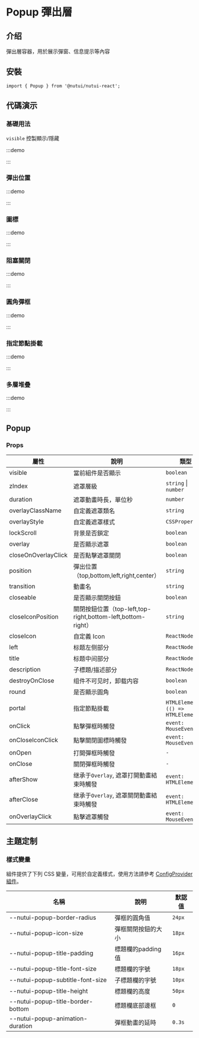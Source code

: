 # Popup 彈出層

## 介绍

彈出層容器，用於展示彈窗、信息提示等內容

## 安裝

```tsx
import { Popup } from '@nutui/nutui-react';
```

## 代碼演示

### 基礎用法

`visible` 控製顯示/隱藏

:::demo

<CodeBlock src='h5/demo1.tsx'></CodeBlock>

:::

### 彈出位置

:::demo

<CodeBlock src='h5/demo2.tsx'></CodeBlock>

:::

### 圖標

:::demo

<CodeBlock src='h5/demo3.tsx'></CodeBlock>

:::

### 阻塞關閉

:::demo

<CodeBlock src='h5/demo4.tsx'></CodeBlock>

:::

### 圓角彈框

:::demo

<CodeBlock src='h5/demo5.tsx'></CodeBlock>

:::

### 指定節點掛載

:::demo

<CodeBlock src='h5/demo6.tsx'></CodeBlock>

:::

### 多層堆疊

:::demo

<CodeBlock src='h5/demo7.tsx'></CodeBlock>

:::

## Popup

### Props

| 屬性 | 說明 | 類型 | 默認值 |
| --- | --- | --- | --- |
| visible | 當前組件是否顯示 | `boolean` | `false` |
| zIndex | 遮罩層級 | `string` \| `number`  | `2000` |
| duration | 遮罩動畫時長，單位秒 | `number` | `0.3` |
| overlayClassName | 自定義遮罩類名 | `string` | `-` |
| overlayStyle | 自定義遮罩樣式 | `CSSProperties` | `-` |
| lockScroll | 背景是否鎖定 | `boolean` | `true` |
| overlay | 是否顯示遮罩 | `boolean` | `true` |
| closeOnOverlayClick | 是否點擊遮罩關閉 | `boolean` | `true` |
| position | 彈出位置（top,bottom,left,right,center） | `string` | `center` |
| transition | 動畫名 | `string` | `-` |
| closeable | 是否顯示關閉按鈕 | `boolean` | `false` |
| closeIconPosition | 關閉按鈕位置（top-left,top-right,bottom-left,bottom-right） | `string` | `top-right` |
| closeIcon | 自定義 Icon | `ReactNode` | `close` |
| left | 标题左侧部分 | `ReactNode` | `-` |
| title | 标题中间部分 | `ReactNode` | `-` |
| description | 子標題/描述部分 | `ReactNode` | `-` |
| destroyOnClose | 组件不可见时，卸载内容 | `boolean` | `false` |
| round | 是否顯示圓角 | `boolean` | `false` |
| portal | 指定節點掛載 | `HTMLElement` \| `(() => HTMLElement)` | null` | `null` |
| onClick | 點擊彈框時觸發 | `event: MouseEvent` | `-` |
| onCloseIconClick | 點擊關閉圖標時觸發 | `event: MouseEvent` | `-` |
| onOpen | 打開彈框時觸發 | `-` | `-` |
| onClose | 關閉彈框時觸發 | `-` | `-` |
| afterShow | 继承于`Overlay`, 遮罩打開動畫結束時觸發 | `event: HTMLElement` | `-` |
| afterClose | 继承于`Overlay`, 遮罩關閉動畫結束時觸發 | `event: HTMLElement` | `-` |
| onOverlayClick | 點擊遮罩觸發 | `event: MouseEvent` | `-` |

## 主題定制

### 樣式變量

組件提供了下列 CSS 變量，可用於自定義樣式，使用方法請參考 [ConfigProvider 組件](#/zh-CN/component/configprovider)。

| 名稱 | 說明 | 默認值 |
| --- | --- | --- |
| \--nutui-popup-border-radius | 彈框的圓角值 | `24px` |
| \--nutui-popup-icon-size | 彈框關閉按鈕的大小 | `18px` |
| \--nutui-popup-title-padding | 標題欄的padding值 | `16px` |
| \--nutui-popup-title-font-size | 標題欄的字號 | `18px` |
| \--nutui-popup-subtitle-font-size | 子標題欄的字號 | `10px` |
| \--nutui-popup-title-height | 標題欄的高度 | `50px` |
| \--nutui-popup-title-border-bottom | 標題欄底部邊框 | `0` |
| \--nutui-popup-animation-duration | 彈框動畫的延時 | `0.3s` |